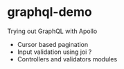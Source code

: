 # graphql-demo

Trying out GraphQL with Apollo

- Cursor based pagination
- Input validation using joi ?
- Controllers and validators modules
